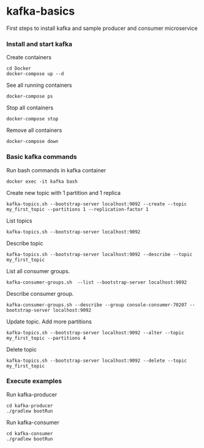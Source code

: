 # kafka-basics
First steps to install kafka and sample producer and consumer microservice

### Install and start kafka
Create containers
```
cd Docker
docker-compose up --d
```
See all running containers
```
docker-compose ps
```
Stop all containers
```
docker-compose stop
```
Remove all containers
```
docker-compose down
```

### Basic kafka commands
Run bash commands in kafka container
```
docker exec -it kafka bash
```
Create new topic with 1 partition and 1 replica
```
kafka-topics.sh --bootstrap-server localhost:9092 --create --topic my_first_topic --partitions 1 --replication-factor 1
```
List topics
```
kafka-topics.sh --bootstrap-server localhost:9092
```
Describe topic
```
kafka-topics.sh --bootstrap-server localhost:9092 --describe --topic my_first_topic
```
List all consumer groups.
```
kafka-consumer-groups.sh  --list --bootstrap-server localhost:9092
```
Describe consumer group.
```
kafka-consumer-groups.sh --describe --group console-consumer-70207 --bootstrap-server localhost:9092
```
Update topic. Add more partitions
```
kafka-topics.sh --bootstrap-server localhost:9092 --alter --topic my_first_topic --partitions 4
```
Delete topic
```
kafka-topics.sh --bootstrap-server localhost:9092 --delete --topic my_first_topic
```

### Execute examples
Run kafka-producer
```
cd kafka-producer
./gradlew bootRun
```
Run kafka-consumer
```
cd kafka-consumer
./gradlew bootRun
```

